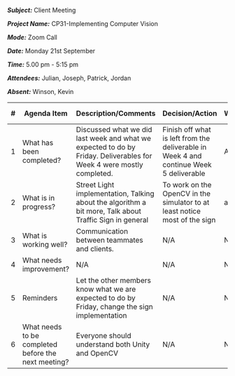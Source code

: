 ***Subject:*** Client Meeting

***Project Name:*** CP31-Implementing Computer Vision

***Mode:*** Zoom Call

***Date:*** Monday 21st September 

***Time:*** 5.00 pm - 5:15 pm

***Attendees:*** Julian, Joseph, Patrick, Jordan

***Absent:*** Winson, Kevin


|#|Agenda Item |Description/Comments                                                                                   |Decision/Action|Who?|Items for escalation|
|-|-|-|-|-|-|
|1|What has been completed?|Discussed what we did last week and what we expected to do by Friday. Deliverables for Week 4 were mostly completed. |Finish off what is left from the deliverable in Week 4 and continue Week 5 deliverable |All|N/A|
|2|What is in progress?| Street Light implementation, Talking about the algorithm a bit more, Talk about Traffic Sign in general | To work on the OpenCV in the simulator to at least notice most of the sign |all|N/A|
|3|What is working well?|Communication between teammates and clients.|N/A|N/A|N/A|
|4|What needs improvement?|N/A|N/A|N/A|N/A|
|5|Reminders|Let the other members know what we are expected to do by Friday, change the sign implementation|N/A|N/A|N/A|
|6|What needs to be completed before the next meeting?|Everyone should understand both Unity and OpenCV|N/A|N/A|N/A|